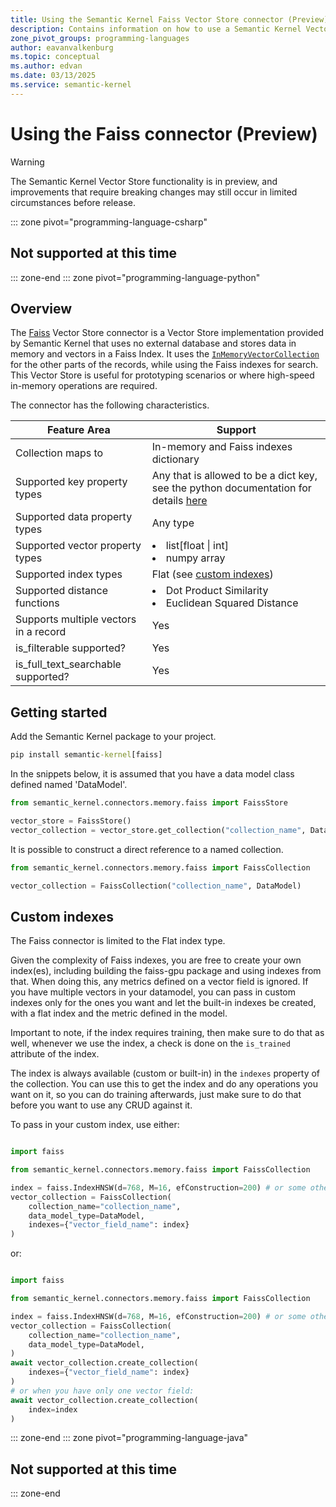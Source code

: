```yaml
---
title: Using the Semantic Kernel Faiss Vector Store connector (Preview)
description: Contains information on how to use a Semantic Kernel Vector store connector to access and manipulate data in an in-memory Faiss vector store.
zone_pivot_groups: programming-languages
author: eavanvalkenburg
ms.topic: conceptual
ms.author: edvan
ms.date: 03/13/2025
ms.service: semantic-kernel
---
```

# Using the Faiss connector (Preview)

> [!WARNING]
> The Semantic Kernel Vector Store functionality is in preview, and improvements that require breaking changes may still occur in limited circumstances before release.

::: zone pivot="programming-language-csharp"

## Not supported at this time

::: zone-end
::: zone pivot="programming-language-python"

## Overview

The [Faiss](https://github.com/facebookresearch/faiss) Vector Store connector is a Vector Store implementation provided by Semantic Kernel that uses no external database and stores data in memory and vectors in a Faiss Index. It uses the [`InMemoryVectorCollection`](./inmemory-connector.md) for the other parts of the records, while using the Faiss indexes for search.
This Vector Store is useful for prototyping scenarios or where high-speed in-memory operations are required.

The connector has the following characteristics.

| Feature Area                          | Support                                                                                                                                             |
| ------------------------------------- | --------------------------------------------------------------------------------------------------------------------------------------------------- |
| Collection maps to                    | In-memory and Faiss indexes dictionary                                                                                                              |
| Supported key property types          | Any that is allowed to be a dict key, see the python documentation for details [here](https://docs.python.org/3/library/stdtypes.html#typesmapping) |
| Supported data property types         | Any type                                                                                                                                            |
| Supported vector property types       | <li>list[float \| int]</li><li>numpy array</li>                                                                                                     |
| Supported index types                 | Flat (see [custom indexes](#custom-indexes))                                                                                                        |
| Supported distance functions          | <li>Dot Product Similarity</li><li>Euclidean Squared Distance</li>                                                                                  |
| Supports multiple vectors in a record | Yes                                                                                                                                                 |
| is_filterable supported?              | Yes                                                                                                                                                 |
| is_full_text_searchable supported?    | Yes                                                                                                                                                 |

## Getting started

Add the Semantic Kernel package to your project.

```cmd
pip install semantic-kernel[faiss]
```

In the snippets below, it is assumed that you have a data model class defined named 'DataModel'.

```python
from semantic_kernel.connectors.memory.faiss import FaissStore

vector_store = FaissStore()
vector_collection = vector_store.get_collection("collection_name", DataModel)
```

It is possible to construct a direct reference to a named collection.

```python
from semantic_kernel.connectors.memory.faiss import FaissCollection

vector_collection = FaissCollection("collection_name", DataModel)
```

## Custom indexes

The Faiss connector is limited to the Flat index type.

Given the complexity of Faiss indexes, you are free to create your own index(es), including building the faiss-gpu package and using indexes from that. When doing this, any metrics defined on a vector field is ignored. If you have multiple vectors in your datamodel, you can pass in custom indexes only for the ones you want and let the built-in indexes be created, with a flat index and the metric defined in the model.

Important to note, if the index requires training, then make sure to do that as well, whenever we use the index, a check is done on the `is_trained` attribute of the index.

The index is always available (custom or built-in) in the `indexes` property of the collection. You can use this to get the index and do any operations you want on it, so you can do training afterwards, just make sure to do that before you want to use any CRUD against it.

To pass in your custom index, use either:

```python

import faiss

from semantic_kernel.connectors.memory.faiss import FaissCollection

index = faiss.IndexHNSW(d=768, M=16, efConstruction=200) # or some other index
vector_collection = FaissCollection(
    collection_name="collection_name", 
    data_model_type=DataModel, 
    indexes={"vector_field_name": index}
)
```

or:

```python

import faiss

from semantic_kernel.connectors.memory.faiss import FaissCollection

index = faiss.IndexHNSW(d=768, M=16, efConstruction=200) # or some other index
vector_collection = FaissCollection(
    collection_name="collection_name", 
    data_model_type=DataModel,
)
await vector_collection.create_collection(
    indexes={"vector_field_name": index}
)
# or when you have only one vector field:
await vector_collection.create_collection(
    index=index
)

```

::: zone-end
::: zone pivot="programming-language-java"

## Not supported at this time

::: zone-end
